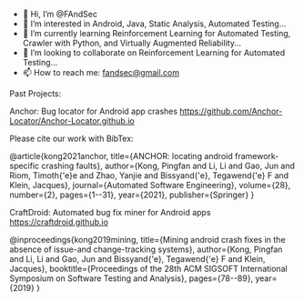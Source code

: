 - 👋 Hi, I’m @FAndSec
- 👀 I’m interested in Android, Java, Static Analysis, Automated Testing...
- 🌱 I’m currently learning Reinforcement Learning for Automated Testing, Crawler with Python, and Virtually Augmented Reliability...
- 💞️ I’m looking to collaborate on Reinforcement Learning for Automated Testing...
- 📫 How to reach me: fandsec@gmail.com

<!---
FAndSec/FAndSec is a ✨ special ✨ repository because its `README.md` (this file) appears on your GitHub profile.
You can click the Preview link to take a look at your changes.
--->
Past Projects:

Anchor: Bug locator for Android app crashes
https://github.com/Anchor-Locator/Anchor-Locator.github.io

Please cite our work with BibTex:

@article{kong2021anchor,
  title={ANCHOR: locating android framework-specific crashing faults},
  author={Kong, Pingfan and Li, Li and Gao, Jun and Riom, Timoth{\'e}e and Zhao, Yanjie and Bissyand{\'e}, Tegawend{\'e} F and Klein, Jacques},
  journal={Automated Software Engineering},
  volume={28},
  number={2},
  pages={1--31},
  year={2021},
  publisher={Springer}
}

CraftDroid: Automated bug fix miner for Android apps
https://craftdroid.github.io

@inproceedings{kong2019mining,
  title={Mining android crash fixes in the absence of issue-and change-tracking systems},
  author={Kong, Pingfan and Li, Li and Gao, Jun and Bissyand{\'e}, Tegawend{\'e} F and Klein, Jacques},
  booktitle={Proceedings of the 28th ACM SIGSOFT International Symposium on Software Testing and Analysis},
  pages={78--89},
  year={2019}
}
